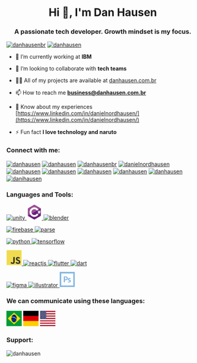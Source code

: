 <h1 align="center">Hi 👋, I'm Dan Hausen</h1>
<h3 align="center">A passionate tech developer. Growth mindset is my focus.</h3>

<p align="left"> <a href="https://twitter.com/danhausenbr" target="blank"><img src="https://img.shields.io/twitter/follow/danhausenbr?logo=twitter&style=for-the-badge" alt="danhausenbr" /></a> <a href="https://www.codewars.com/users/Dan%20Hausen/badges/large" target="blank"><img src="https://www.codewars.com/users/Dan%20Hausen/badges/large" alt="danhausen" /></a>
</p>

- 🔭 I’m currently working at **IBM**

- 👯 I’m looking to collaborate with **tech teams**

- 👨‍💻 All of my projects are available at [danhausen.com.br](danhausen.com.br)

- 📫 How to reach me **business@danhausen.com.br**

- 📄 Know about my experiences [https://www.linkedin.com/in/danielnordhausen/](https://www.linkedin.com/in/danielnordhausen/)

- ⚡ Fun fact **I love technology and naruto**

<h3 align="left">Connect with me:</h3>
<p align="left">
<a href="https://codepen.io/danhausen" target="blank"><img align="center" src="https://cdn.jsdelivr.net/npm/simple-icons@3.0.1/icons/codepen.svg" alt="danhausen" height="30" width="40" /></a>
<a href="https://dev.to/danhausen" target="blank"><img align="center" src="https://cdn.jsdelivr.net/npm/simple-icons@3.0.1/icons/dev-dot-to.svg" alt="danhausen" height="30" width="40" /></a>
<a href="https://twitter.com/danhausenbr" target="blank"><img align="center" src="https://cdn.jsdelivr.net/npm/simple-icons@3.0.1/icons/twitter.svg" alt="danhausenbr" height="30" width="40" /></a>
<a href="https://linkedin.com/in/danielnordhausen" target="blank"><img align="center" src="https://cdn.jsdelivr.net/npm/simple-icons@3.0.1/icons/linkedin.svg" alt="danielnordhausen" height="30" width="40" /></a>
<a href="https://codesandbox.com/danhausen" target="blank"><img align="center" src="https://cdn.jsdelivr.net/npm/simple-icons@3.0.1/icons/codesandbox.svg" alt="danhausen" height="30" width="40" /></a>
<a href="https://kaggle.com/danhausen" target="blank"><img align="center" src="https://cdn.jsdelivr.net/npm/simple-icons@3.0.1/icons/kaggle.svg" alt="danhausen" height="30" width="40" /></a>
<a href="https://dribbble.com/danhausen" target="blank"><img align="center" src="https://cdn.jsdelivr.net/npm/simple-icons@3.0.1/icons/dribbble.svg" alt="danhausen" height="30" width="40" /></a>
<a href="https://www.hackerrank.com/danhausen" target="blank"><img align="center" src="https://cdn.jsdelivr.net/npm/simple-icons@3.0.1/icons/hackerrank.svg" alt="danhausen" height="30" width="40" /></a>
<a href="https://www.leetcode.com/danhausen" target="blank"><img align="center" src="https://cdn.jsdelivr.net/npm/simple-icons@3.0.1/icons/leetcode.svg" alt="danhausen" height="30" width="40" /></a>
<a href="https://www.topcoder.com/members/danihausen" target="blank"><img align="center" src="https://cdn.jsdelivr.net/npm/simple-icons@3.0.1/icons/topcoder.svg" alt="danihausen" height="30" width="40" /></a>
</p>

<h3 align="left">Languages and Tools:</h3>
<p align="left"> 
 <a href="https://unity.com/" target="_blank"> <img src="https://github.com/halak/unity-editor-icons/blob/master/icons/small/UnityLogoLarge.png" alt="unity" width="40" height="40"/> </a> 
 <a href="https://www.w3schools.com/cs/" target="_blank"> <img src="https://raw.githubusercontent.com/devicons/devicon/master/icons/csharp/csharp-original.svg" alt="csharp" width="40" height="40"/> </a> 
  <a href="https://www.blender.org/" target="_blank"> <img src="https://img.icons8.com/color/48/000000/blender-3d.png" alt="blender" width="40" height="40"/> </a> 
 
 <a href="https://firebase.google.com/" target="_blank"> <img src="https://www.vectorlogo.zone/logos/firebase/firebase-icon.svg" alt="firebase" width="40" height="40"/> </a> 
 <a href="https://parseplatform.org/" target="_blank"> <img src="https://www.vectorlogo.zone/logos/parseplatform/parseplatform-icon.svg" alt="parse" width="40" height="40"/> </a>   
 
 <a href="https://www.python.org" target="_blank"> <img src="https://www.vectorlogo.zone/logos/python/python-icon.svg" alt="python" width="40" height="40"/> </a>
 <a href="https://www.tensorflow.org/?hl=pt-br" target="_blank"> <img src="https://www.vectorlogo.zone/logos/tensorflow/tensorflow-icon.svg" alt="tensorflow" width="40" height="40"/> </a>   
 
 <a href="https://www.javascript.com/" target="_blank"> <img src="https://github.com/devicons/devicon/blob/master/icons/javascript/javascript-original.svg" alt="javascript" width="40" height="40"/> </a> 
 <a href="https://reactjs.org/" target="_blank"> <img src="https://www.vectorlogo.zone/logos/reactjs/reactjs-icon.svg" alt="reactjs" width="40" height="40"/> </a> 
 <a href="https://flutter.dev" target="_blank"> <img src="https://www.vectorlogo.zone/logos/flutterio/flutterio-icon.svg" alt="flutter" width="40" height="40"/> </a> 
 <a href="https://dart.dev" target="_blank"> <img src="https://www.vectorlogo.zone/logos/dartlang/dartlang-icon.svg" alt="dart" width="40" height="40"/> </a>    
 
 <a href="https://www.figma.com/" target="_blank"> <img src="https://www.vectorlogo.zone/logos/figma/figma-icon.svg" alt="figma" width="40" height="40"/> </a>
 <a href="https://www.adobe.com/in/products/illustrator.html" target="_blank"> <img src="https://www.vectorlogo.zone/logos/adobe_illustrator/adobe_illustrator-icon.svg" alt="illustrator" width="40" height="40"/> </a>
 <a href="https://www.photoshop.com/en" target="_blank"> <img src="https://raw.githubusercontent.com/devicons/devicon/master/icons/photoshop/photoshop-line.svg" alt="photoshop" width="40" height="40"/> </a> 
 </p>
<h3 align="left">We can communicate using these languages:</h3>
<p align="left"> 
 <a target="_blank"> <img src="https://github.com/hampusborgos/country-flags/blob/main/svg/br.svg" alt="Portugês" width="40" height="40"/> </a>
 <a target="_blank"> <img src="https://github.com/hampusborgos/country-flags/blob/main/svg/de.svg" alt="Deustch" width="40" height="40"/> </a>   
 <a target="_blank"> <img src="https://github.com/hampusborgos/country-flags/blob/main/svg/us.svg" alt="English" width="40" height="40"/> </a>   
</p>

<h3 align="left">Support:</h3>
<p><a href="https://www.buymeacoffee.com/danhausen"> <img align="left" src="https://cdn.buymeacoffee.com/buttons/v2/default-yellow.png" height="50" width="210" alt="danhausen" /></a></p><br><br>
